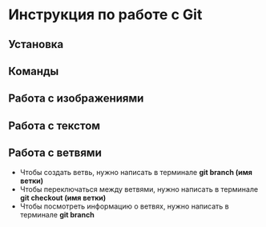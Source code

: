 # Инструкция по работе с Git

## Установка

## Команды

## Работа с изображениями

## Работа с текстом 

## Работа с ветвями

* Чтобы создать ветвь, нужно написать в терминале __git branch (имя ветки)__
* Чтобы переключаться между ветвями, нужно написать в терминале __git checkout (имя ветки)__
* Чтобы посмотреть информацию о ветвях, нужно написать в терминале __git branch__


